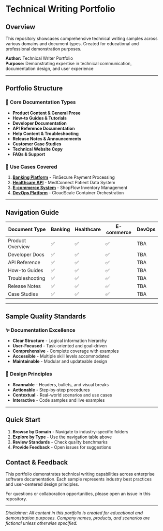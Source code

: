 # Technical Writing Portfolio

## Overview
This repository showcases comprehensive technical writing samples across various domains and document types. Created for educational and professional demonstration purposes.

**Author:** Technical Writer Portfolio  
**Purpose:** Demonstrating expertise in technical communication, documentation design, and user experience

---

## Portfolio Structure

### 📁 Core Documentation Types
- **Product Content & General Prose**
- **How-to Guides & Tutorials**
- **Developer Documentation**
- **API Reference Documentation**
- **Help Content & Troubleshooting**
- **Release Notes & Announcements**
- **Customer Case Studies**
- **Technical Website Copy**
- **FAQs & Support**

### 🎯 Use Cases Covered
1. **[Banking Platform](./banking-platform/)** - FinSecure Payment Processing
2. **[Healthcare API](./healthcare-api/)** - MedConnect Patient Data System
3. **[E-commerce System](./ecommerce-system/)** - ShopFlow Inventory Management
4. **[DevOps Platform](./devops-platform/)** - CloudScale Container Orchestration

---

## Navigation Guide

| Document Type | Banking | Healthcare | E-commerce | DevOps |
|---------------|---------|------------|------------|--------|
| Product Overview | ✅ | ✅ | ✅ | TBA |
| Developer Docs | ✅ | ✅ | ✅ | TBA |
| API Reference | ✅ | ✅ | ✅ | TBA |
| How-to Guides | ✅ | ✅ | ✅ | TBA |
| Troubleshooting | ✅ | ✅ | ✅ | TBA |
| Release Notes | ✅ | ✅ | ✅ | TBA |
| Case Studies | ✅ | ✅ | ✅ | TBA |

---

## Sample Quality Standards

### ✨ Documentation Excellence
- **Clear Structure** - Logical information hierarchy
- **User-Focused** - Task-oriented and goal-driven
- **Comprehensive** - Complete coverage with examples
- **Accessible** - Multiple skill levels accommodated
- **Maintainable** - Modular and updateable design

### 🎨 Design Principles
- **Scannable** - Headers, bullets, and visual breaks
- **Actionable** - Step-by-step procedures
- **Contextual** - Real-world scenarios and use cases
- **Interactive** - Code samples and live examples

---

## Quick Start

1. **Browse by Domain** - Navigate to industry-specific folders
2. **Explore by Type** - Use the navigation table above
3. **Review Standards** - Check quality benchmarks
4. **Provide Feedback** - Open issues for suggestions

## Contact & Feedback

This portfolio demonstrates technical writing capabilities across enterprise software documentation. Each sample represents industry best practices and user-centered design principles.

For questions or collaboration opportunities, please open an issue in this repository.

---

*Disclaimer: All content in this portfolio is created for educational and demonstration purposes. Company names, products, and scenarios are fictional unless otherwise specified.*
